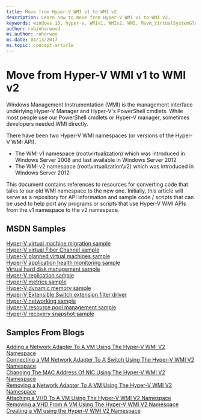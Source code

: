 ```yaml
---
title: Move from Hyper-V WMI v1 to WMI v2
description: Learn how to move from Hyper-V WMI v1 to WMI v2.
keywords: windows 10, hyper-v, WMIv1, WMIv2, WMI, Msvm_VirtualSystemGlobalSettingData, root\virtualization 
author: robinharwood
ms.author: roharwoo
ms.date: 04/13/2017
ms.topic: concept-article
---
```


# Move from Hyper-V WMI v1 to WMI v2

Windows Management Instrumentation (WMI) is the management interface underlying Hyper-V Manager and Hyper-V's PowerShell cmdlets.  While most people use our PowerShell cmdlets or Hyper-V manager,  sometimes developers needed WMI directly.  

There have been two Hyper-V WMI namespaces (or versions of the Hyper-V WMI API).

* The WMI v1 namespace (root\virtualization) which was introduced in Windows Server 2008 and last available in Windows Server 2012
* The WMI v2 namespace (root\virtualization\v2) which was introduced in Windows Server 2012

This document contains references to resources for converting code that talks to our old WMI namespace to the new one.  Initially, this article will serve as a repository for API information and sample code / scripts that can be used to help port any programs or scripts that use Hyper-V WMI APIs from the v1 namespace to the v2 namespace.

## MSDN Samples

[Hyper-V virtual machine migration sample](https://code.msdn.microsoft.com/windowsdesktop/Hyper-V-virtual-machine-aef356ee)  
[Hyper-V virtual Fiber Channel sample](https://code.msdn.microsoft.com/windowsdesktop/Hyper-V-virtual-Fiber-35d27dcd)  
[Hyper-V planned virtual machines sample](https://code.msdn.microsoft.com/windowsdesktop/Hyper-V-planned-virtual-8c7b7499)  
[Hyper-V application health monitoring sample](https://code.msdn.microsoft.com/windowsdesktop/Hyper-V-application-health-dc0294f2)  
[Virtual hard disk management sample](https://code.msdn.microsoft.com/windowsdesktop/Virtual-hard-disk-03108ed3)  
[Hyper-V replication sample](https://code.msdn.microsoft.com/windowsdesktop/Hyper-V-replication-sample-d2558867)  
[Hyper-V metrics sample](https://code.msdn.microsoft.com/windowsdesktop/Hyper-V-metrics-sample-2dab2cb1)  
[Hyper-V dynamic memory sample](https://code.msdn.microsoft.com/windowsdesktop/Hyper-V-dynamic-memory-9b0b1d05)  
[Hyper-V Extensible Switch extension filter driver](https://code.msdn.microsoft.com/windowsdesktop/Hyper-V-Extensible-Virtual-e4b31fbb)  
[Hyper-V networking sample](https://code.msdn.microsoft.com/windowsdesktop/Hyper-V-networking-sample-7c47e6f5)  
[Hyper-V resource pool management sample](https://code.msdn.microsoft.com/windowsdesktop/Hyper-V-resource-pool-df906d95)  
[Hyper-V recovery snapshot sample](https://code.msdn.microsoft.com/windowsdesktop/Hyper-V-recovery-snapshot-ea72320c)  

## Samples From Blogs

[Adding a Network Adapter To A VM Using The Hyper-V WMI V2 Namespace](https://blogs.msdn.com/b/taylorb/archive/2013/07/15/adding-a-network-adapter-to-a-vm-using-the-hyper-v-wmi-v2-namespace.aspx)  
[Connecting a VM Network Adapter To A Switch Using The Hyper-V WMI V2 Namespace](https://blogs.msdn.com/b/taylorb/archive/2013/07/15/connecting-a-vm-network-adapter-to-a-switch-using-the-hyper-v-wmi-v2-namespace.aspx)  
[Changing The MAC Address Of NIC Using The Hyper-V WMI V2 Namespace](https://blogs.msdn.com/b/taylorb/archive/2013/08/12/changing-the-mac-address-of-nic-using-the-hyper-v-wmi-v2-namespace.aspx)  
[Removing a Network Adapter To A VM Using The Hyper-V WMI V2 Namespace](https://blogs.msdn.com/b/taylorb/archive/2013/08/12/removing-a-network-adapter-to-a-vm-using-the-hyper-v-wmi-v2-namespace.aspx)  
[Attaching a VHD To A VM Using The Hyper-V WMI V2 Namespace](https://blogs.msdn.com/b/taylorb/archive/2013/08/12/attaching-a-vhd-to-a-vm-using-the-hyper-v-wmi-v2-namespace.aspx)  
[Removing a VHD From A VM Using The Hyper-V WMI V2 Namespace](https://blogs.msdn.com/b/taylorb/archive/2013/08/12/removing-a-vhd-from-a-vm-using-the-hyper-v-wmi-v2-namespace.aspx)  
[Creating a VM using the Hyper-V WMI V2 Namespace](https://blogs.msdn.com/b/virtual_pc_guy/archive/2013/06/20/creating-a-virtual-machine-with-wmi-v2.aspx)

